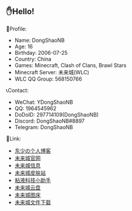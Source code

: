 ## ✋Hello!

👦Profile:
- Name: DongShaoNB
- Age: 16
- Birthday: 2006-07-25
- Country: China
- Games: Minecraft, Clash of Clans, Brawl Stars
- Minecraft Server: 未来城(WLC)
- WLC QQ Group: 568150766

📞Contact:
- WeChat: YDongShaoNB
- QQ: 1964545962
- DoDoID: 297714109(DongShaoNB) 
- Discord: DongShaoNB#8897
- Telegram: DongShaoNB

🔗Link:
- <a href="https://www.dsnbo.cn/" title="Server Website">东少の个人博客</a>
- <a href="https://www.mcbeserver.cn/" title="Server Website">未来城官网</a>
- <a href="http://plan.mcbeserver.cn:4433/" title="Server Info">未来城信息</a>
- <a href="http://skin.mcbeserver.cn:1212/" title="Server Skin Center">未来城皮肤站</a>
- <a href="http://sf.mcbeserver.cn:7373/" title="Slimefun Helper">粘液科技小助手</a>
- <a href="http://pan.mcbeserver.cn:5353/" title="WLC Cloud">未来城云盘</a>
- <a href="http://p.mcbeserver.cn:8282/" title="WLC Picture">未来城图床</a>
- <a href="http://dl.mcbeserver.cn:4646/" title="WLC File">未来城文件下载</a>
